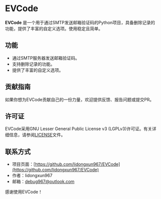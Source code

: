 # EVCode

**EVCode** 是一个用于通过SMTP发送邮箱验证码的Python项目，具备删除记录的功能，提供了丰富的自定义选项。使用稳定且简单。

## 功能

- 通过SMTP服务器发送邮箱验证码。
- 支持删除记录的功能。
- 提供了丰富的自定义选项。

## 贡献指南

如果你想为EVCode贡献自己的一份力量，欢迎提供反馈、报告问题或提交PR。

## 许可证

EVCode采用GNU Lesser General Public License v3 (LGPLv3)许可证。有关详细信息，请参阅[LICENSE](https://github.com/lidongxun967/EVCode/blob/main/LICENSE)文件。

## 联系方式

- 项目页面：[https://github.com/lidongxun967/EVCode](https://github.com/lidongxun967/EVCode)
- 作者：lidongxun967
- 邮箱：<debug967@outlook.com>

感谢使用EVCode！
